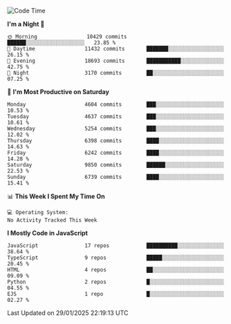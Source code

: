 <!--START_SECTION:waka-->
![Code Time](http://img.shields.io/badge/Code%20Time-3%2C498%20hrs%2059%20mins-blue)

**I'm a Night 🦉** 

```text
🌞 Morning                10429 commits       ██████░░░░░░░░░░░░░░░░░░░   23.85 % 
🌆 Daytime                11432 commits       ███████░░░░░░░░░░░░░░░░░░   26.15 % 
🌃 Evening                18693 commits       ███████████░░░░░░░░░░░░░░   42.75 % 
🌙 Night                  3170 commits        ██░░░░░░░░░░░░░░░░░░░░░░░   07.25 % 
```
📅 **I'm Most Productive on Saturday** 

```text
Monday                   4604 commits        ███░░░░░░░░░░░░░░░░░░░░░░   10.53 % 
Tuesday                  4637 commits        ███░░░░░░░░░░░░░░░░░░░░░░   10.61 % 
Wednesday                5254 commits        ███░░░░░░░░░░░░░░░░░░░░░░   12.02 % 
Thursday                 6398 commits        ████░░░░░░░░░░░░░░░░░░░░░   14.63 % 
Friday                   6242 commits        ████░░░░░░░░░░░░░░░░░░░░░   14.28 % 
Saturday                 9850 commits        ██████░░░░░░░░░░░░░░░░░░░   22.53 % 
Sunday                   6739 commits        ████░░░░░░░░░░░░░░░░░░░░░   15.41 % 
```


📊 **This Week I Spent My Time On** 

```text
💻 Operating System: 
No Activity Tracked This Week
```

**I Mostly Code in JavaScript** 

```text
JavaScript               17 repos            ██████████░░░░░░░░░░░░░░░   38.64 % 
TypeScript               9 repos             █████░░░░░░░░░░░░░░░░░░░░   20.45 % 
HTML                     4 repos             ██░░░░░░░░░░░░░░░░░░░░░░░   09.09 % 
Python                   2 repos             █░░░░░░░░░░░░░░░░░░░░░░░░   04.55 % 
EJS                      1 repo              █░░░░░░░░░░░░░░░░░░░░░░░░   02.27 % 
```




 Last Updated on 29/01/2025 22:19:13 UTC
<!--END_SECTION:waka-->

<!--
**likaiqiang/likaiqiang** is a ✨ _special_ ✨ repository because its `README.md` (this file) appears on your GitHub profile.

Here are some ideas to get you started:

- 🔭 I’m currently working on ...
- 🌱 I’m currently learning ...
- 👯 I’m looking to collaborate on ...
- 🤔 I’m looking for help with ...
- 💬 Ask me about ...
- 📫 How to reach me: ...
- 😄 Pronouns: ...
- ⚡ Fun fact: ...
-->
